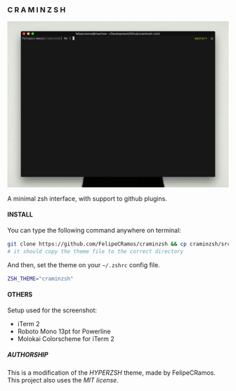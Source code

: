 ### C R A M I N Z S H
![clean_print](images/clean_print.png)

A minimal zsh interface, with support to github plugins.

#### INSTALL
You can type the following command anywhere on terminal:
```sh
git clone https://github.com/FelipeCRamos/craminzsh && cp craminzsh/src/craminzsh.zsh-theme $ZSH_CUSTOM/themes/. && rm -rf craminzsh
# it should copy the theme file to the correct directory
```
And then, set the theme on your `~/.zshrc` config file.
```sh
ZSH_THEME="craminzsh"
```

#### OTHERS
Setup used for the screenshot:
+ iTerm 2
+ Roboto Mono 13pt for Powerline
+ Molokai Colorscheme for iTerm 2

##### AUTHORSHIP
This is a modification of the *HYPERZSH* theme, made by FelipeCRamos. This project also uses the *MIT license*.
